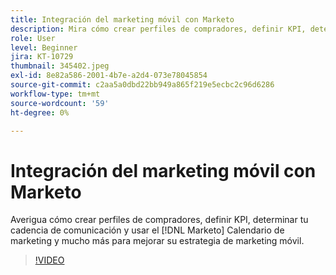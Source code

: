 ```yaml
---
title: Integración del marketing móvil con Marketo
description: Mira cómo crear perfiles de compradores, definir KPI, determinar tu cadencia de comunicación, usar [!DNL Marketo’s] Calendario de marketing y mucho más para mejorar su estrategia de marketing móvil.
role: User
level: Beginner
jira: KT-10729
thumbnail: 345402.jpeg
exl-id: 8e82a586-2001-4b7e-a2d4-073e78045854
source-git-commit: c2aa5a0dbd22bb949a865f219e5ecbc2c96d6286
workflow-type: tm+mt
source-wordcount: '59'
ht-degree: 0%

---
```


# Integración del marketing móvil con Marketo

Averigua cómo crear perfiles de compradores, definir KPI, determinar tu cadencia de comunicación y usar el [!DNL Marketo] Calendario de marketing y mucho más para mejorar su estrategia de marketing móvil.

>[!VIDEO](https://video.tv.adobe.com/v/345402/?quality=12&learn=on)

